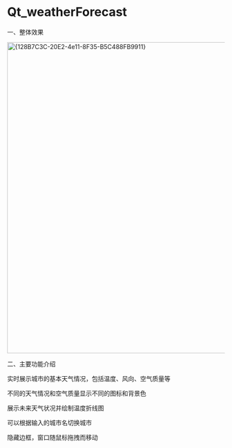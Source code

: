 # Qt_weatherForecast
一、整体效果

<img width="720" alt="{128B7C3C-20E2-4e11-8F35-B5C488FB9911}" src="https://github.com/user-attachments/assets/1a6a1880-2004-4aab-8b44-5f4df391b43d" />

二、主要功能介绍

实时展示城市的基本天气情况，包括温度、风向、空气质量等

不同的天气情况和空气质量显示不同的图标和背景色

展示未来天气状况并绘制温度折线图

可以根据输入的城市名切换城市

隐藏边框，窗口随鼠标拖拽而移动

